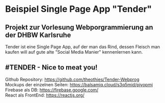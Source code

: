 Beispiel Single Page App "Tender"
===============================
Projekt zur Vorlesung Webporgrammierung an der DHBW Karlsruhe
----------------
Tender ist eine Single Page App, auf der man das Rind, dessen Fleisch man kaufen
will auf gute alte "Social Media Manier" kennenlernen kann.

#TENDER - Nice to meat you!
----------------
Github Repository: https://github.com/theothies/Tender-Webprog  
Mockups der einzelnen Seiten: https://balsamiq.cloud/s3q5mid/pjyopmj  
Firebase als DB: https://firebase.google.com/  
React als FrontEnd: https://reactjs.org/  
